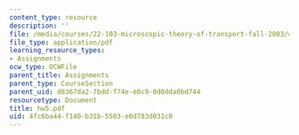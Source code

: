 ```yaml
---
content_type: resource
description: ''
file: /media/courses/22-103-microscopic-theory-of-transport-fall-2003/4fc6ba44f140b31b5503e0d783d031c0_hw5.pdf
file_type: application/pdf
learning_resource_types:
- Assignments
ocw_type: OCWFile
parent_title: Assignments
parent_type: CourseSection
parent_uid: d8367da2-7bdd-f74e-e0c9-0d0dda0bd744
resourcetype: Document
title: hw5.pdf
uid: 4fc6ba44-f140-b31b-5503-e0d783d031c0
---
```

